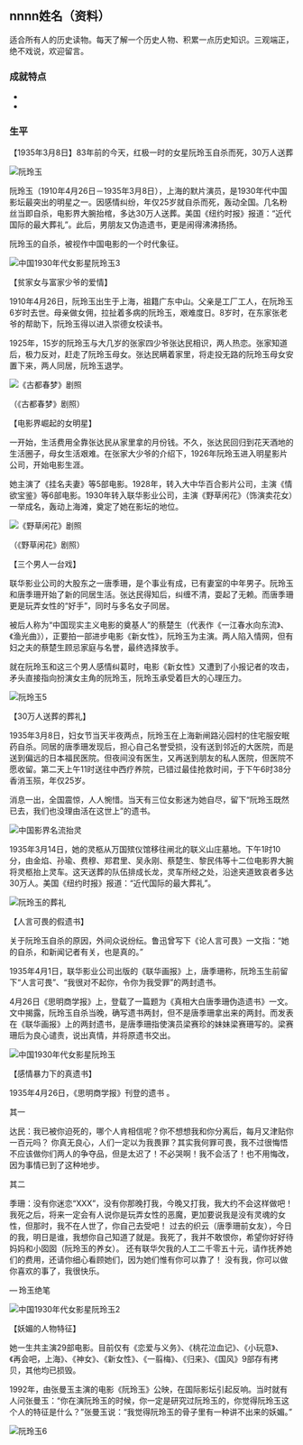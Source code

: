 ## nnnn姓名（资料）

适合所有人的历史读物。每天了解一个历史人物、积累一点历史知识。三观端正，绝不戏说，欢迎留言。  

### 成就特点

- ​
- ​


### 生平

【1935年3月8日】83年前的今天，红极一时的女星阮玲玉自杀而死，30万人送葬

![阮玲玉](阮玲玉.png)

阮玲玉（1910年4月26日－1935年3月8日），上海的默片演员，是1930年代中国影坛最突出的明星之一。因感情纠纷，年仅25岁就自杀而死，轰动全国。几名粉丝当即自杀，电影界大腕抬棺，多达30万人送葬。美国《纽约时报》报道：“近代国际的最大葬礼”。此后，男朋友又伪造遗书，更是闹得沸沸扬扬。

阮玲玉的自杀，被视作中国电影的一个时代象征。

![中国1930年代女影星阮玲玉3](中国1930年代女影星阮玲玉3.JPG)

【贫家女与富家少爷的爱情】

1910年4月26日，阮玲玉出生于上海，祖籍广东中山。父亲是工厂工人，在阮玲玉6岁时去世。母亲做女佣，拉扯着多病的阮玲玉，艰难度日。8岁时，在东家张老爷的帮助下，阮玲玉得以进入崇德女校读书。

1925年，15岁的阮玲玉与大几岁的张家四少爷张达民相识，两人热恋。张家知道后，极力反对，赶走了阮玲玉母女。张达民瞒着家里，将走投无路的阮玲玉母女安置下来，两人同居，阮玲玉退学。

![《古都春梦》剧照](《古都春梦》剧照.JPG)

（《古都春梦》剧照）

【电影界崛起的女明星】

一开始，生活费用全靠张达民从家里拿的月份钱。不久，张达民回归到花天酒地的生活圈子，母女生活艰难。在张家大少爷的介绍下，1926年阮玲玉进入明星影片公司，开始电影生涯。

她主演了《挂名夫妻》等5部电影。1928年，转入大中华百合影片公司，主演《情欲宝鉴》等6部电影。1930年转入联华影业公司，主演《野草闲花》（饰演卖花女）一举成名，轰动上海滩，奠定了她在影坛的地位。

![《野草闲花》剧照](《野草闲花》剧照.jpg)

（《野草闲花》剧照）

【三个男人一台戏】

联华影业公司的大股东之一唐季珊，是个事业有成，已有妻室的中年男子。阮玲玉和唐季珊开始了新的同居生活。张达民得知后，纠缠不清，耍起了无赖。而唐季珊更是玩弄女性的“好手”，同时与多名女子同居。

被后人称为“中国现实主义电影的奠基人”的蔡楚生（代表作《一江春水向东流》、《渔光曲》），正要拍一部进步电影《新女性》，阮玲玉为主演。两人陷入情网，但有妇之夫的蔡楚生顾忌家庭与名誉，最终选择放手。

就在阮玲玉和这三个男人感情纠葛时，电影《新女性》又遭到了小报记者的攻击，矛头直接指向扮演女主角的阮玲玉，阮玲玉承受着巨大的心理压力。

![阮玲玉5](阮玲玉5.jpg)

【30万人送葬的葬礼】

1935年3月8日，妇女节当天半夜两点，阮玲玉在上海新闸路沁园村的住宅服安眠药自杀。同居的唐季珊发现后，担心自己名誉受损，没有送到邻近的大医院，而是送到偏远的日本福民医院。但夜间没有医生，又再送到朋友的私人医院，但医院不愿收留。第二天上午11时送往中西疗养院，已错过最佳抢救时间，于下午6时38分香消玉殒，年仅25岁。

消息一出，全国震惊，人人惋惜。当天有三位女影迷为她自尽，留下“阮玲玉既然已去，我们也没理由活在这世上”的遗书。

![中国影界名流抬灵](中国影界名流抬灵.jpg)

1935年3月14日，她的灵柩从万国殡仪馆移往闸北的联义山庄墓地。下午1时10分，由金焰、孙瑜、费穆、郑君里、吴永刚、蔡楚生、黎民伟等十二位电影界大腕将灵柩抬上灵车。这天送葬的队伍排成长龙，灵车所经之处，沿途夹道致哀者多达30万人。美国《纽约时报》报道：“近代国际的最大葬礼”。

![阮玲玉的葬礼](阮玲玉的葬礼.JPG)

【人言可畏的假遗书】

关于阮玲玉自杀的原因，外间众说纷纭。鲁迅曾写下《论人言可畏》一文指：“她的自杀，和新闻记者有关，也是真的。”

1935年4月1日，联华影业公司出版的《联华画报》上，唐季珊称，阮玲玉生前留下“人言可畏”、“我很对不起你，令你为我受罪”的两封遗书。

4月26日《思明商学报》上，登载了一篇题为《真相大白唐季珊伪造遗书》一文。文中揭露，阮玲玉自杀当晚，确写遗书两封，但不是唐季珊拿出来的两封。而发表在《联华画报》上的两封遗书，是唐季珊指使演员梁赛珍的妹妹梁赛珊写的。梁赛珊后为良心谴责，说出真情，并将原遗书交出。

![中国1930年代女影星阮玲玉](中国1930年代女影星阮玲玉.JPG)

【感情暴力下的真遗书】

1935年4月26日，《思明商学报》刊登的遗书 。

其一

达民：我已被你迫死的，哪个人肯相信呢？你不想想我和你分离后，每月又津贴你一百元吗？
你真无良心，人们一定以为我畏罪？其实我何罪可畏，我不过很悔悟不应该做你们两人的争夺品，但是太迟了！不必哭啊！我不会活了！也不用悔改，因为事情已到了这种地步。

其二

季珊：没有你迷恋“XXX”，没有你那晚打我，今晚又打我，我大约不会这样做吧！我死之后，将来一定会有人说你是玩弄女性的恶魔，更加要说我是没有灵魂的女性，但那时，我不在人世了，你自己去受吧！
过去的织云（唐季珊前女友），今日的我，明日是谁，我想你自己知道了就是。我死了，我并不敢恨你，希望你好好待妈妈和小囡囡（阮玲玉的养女）。
还有联华欠我的人工二千零五十元，请作抚养她们的费用，还请你细心看顾她们，因为她们惟有你可以靠了！
没有我，你可以做你喜欢的事了，我很快乐。

— 玲玉绝笔

![中国1930年代女影星阮玲玉2](中国1930年代女影星阮玲玉2.JPG)

【妖媚的人物特征】

她一生共主演29部电影。目前仅有《恋爱与义务》、《桃花泣血记》、《小玩意》、《再会吧，上海》、《神女》、《新女性》、《一翦梅》、《归来》、《国风》9部存有拷贝，其他均已损毁。

1992年，由张曼玉主演的电影《阮玲玉》公映，在国际影坛引起反响。当时就有人问张曼玉：“你在演阮玲玉的时候，你一定是研究过阮玲玉的，你觉得阮玲玉这个人的特征是什么？”张曼玉说：“我觉得阮玲玉的骨子里有一种讲不出来的妖媚。”

![阮玲玉6](阮玲玉6.jpg)



